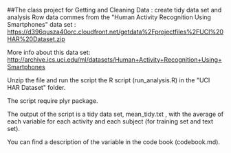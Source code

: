 ##The class project for Getting and Cleaning Data : create tidy data set and analysis
Row data commes from the "Human Activity Recognition Using Smartphones" data set : https://d396qusza40orc.cloudfront.net/getdata%2Fprojectfiles%2FUCI%20HAR%20Dataset.zip

More info about this data set:
http://archive.ics.uci.edu/ml/datasets/Human+Activity+Recognition+Using+Smartphones

Unzip the file and run the script the R script (run_analysis.R) in the "UCI HAR Dataset" folder.

The script require plyr package.

The output of the script is a tidy data set, mean_tidy.txt , with the average of each variable for each activity and each subject (for training set and text set).

You can find a description  of the variable in the code book (codebook.md).
